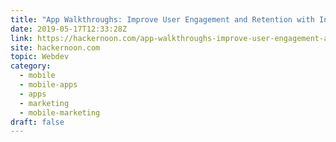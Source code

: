 ```yaml
---
title: "App Walkthroughs: Improve User Engagement and Retention with Interactive Onboarding"
date: 2019-05-17T12:33:28Z
link: https://hackernoon.com/app-walkthroughs-improve-user-engagement-and-retention-with-interactive-onboarding-8b3360cc0729?source=rss----3a8144eabfe3---4&utm_medium=RSS&utm_source=hune
site: hackernoon.com
topic: Webdev
category:
  - mobile
  - mobile-apps
  - apps
  - marketing
  - mobile-marketing
draft: false
---
```

